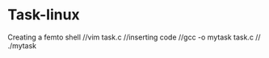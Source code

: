 # Task-linux
Creating a femto shell
//vim task.c
//inserting code
//gcc -o mytask task.c
// ./mytask

